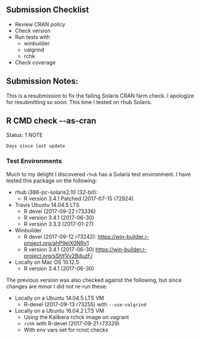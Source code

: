 ## Submission Checklist

* Review CRAN policy
* Check version
* Run tests with
    * winbuilder
    * valgrind
    * rchk
* Check coverage

## Submission Notes:

This is a resubmission to fix the failing 
Solaris CRAN farm check.  I apologize for 
resubmitting so soon.  This time I tested
on rhub Solaris.


## R CMD check --as-cran

Status: 1 NOTE

    Days since last update

### Test Environments

Much to my delight I discovered `rhub` has
a Solaris test environment.  I have tested
this package on the following:

* rhub i386-pc-solaris2.10 (32-bit):
    * R version 3.4.1 Patched (2017-07-15 r72924)
* Travis Ubuntu 14.04.5 LTS
    * R devel (2017-09-22 r73336)
    * R version 3.4.1 (2017-06-30)
    * R version 3.3.3 (2017-01-27)
* Winbuilder
    * R devel (2017-09-12 r73242):
      https://win-builder.r-project.org/ahP9elX0NRy1
    * R version 3.4.1 (2017-06-30)
      https://win-builder.r-project.org/sShYVv2BduzF/
* Locally on Mac OS 10.12.5
    * R version 3.4.1 (2017-06-30)

The previous version was also checked against
the following, but since changes are minor I did
not re-run these:

* Locally on a Ubuntu 14.04.5 LTS VM
    * R-devel (2017-09-13 r73255) with
      `--use-valgrind`
* Locally on a Ubuntu 16.04.2 LTS VM
    * Using the Kalibera rchck image on vagrant
    * `rchk` with R-devel (2017-09-21 r73329)
    * With env vars set for rcnst checks

